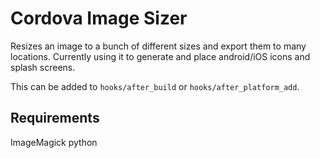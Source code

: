 Cordova Image Sizer
=================

Resizes an image to a bunch of different sizes and export them to many locations. Currently using it to generate and place android/iOS icons and splash screens.

This can be added to ```hooks/after_build``` or ```hooks/after_platform_add```.

Requirements
-----------------
ImageMagick
python
